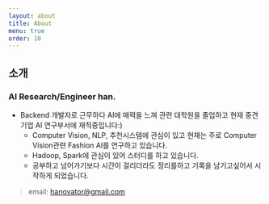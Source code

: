 ```yaml
---
layout: about
title: About
menu: true
order: 10
---
```


## 소개

### AI Research/Engineer han.

- Backend 개발자로 근무하다 AI에 매력을 느껴 관련 대학원을 졸업하고 현재 중견기업 AI 연구부서에 재직중입니다:)
  - Computer Vision, NLP, 추천시스템에 관심이 있고 현재는 주로 Computer Vision관련 Fashion AI를 연구하고 있습니다.
  - Hadoop, Spark에 관심이 있어 스터디를 하고 있습니다.
  - 공부하고 넘어가기보다 시간이 걸리더라도 정리를하고 기록을 남기고싶어서 시작하게 되었습니다.

> email: hanovator@gmail.com
